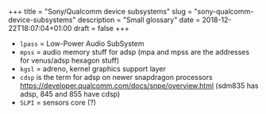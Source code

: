 +++
title = "Sony/Qualcomm device subsystems"
slug = "sony-qualcomm-device-subsystems"
description = "Small glossary"
date = 2018-12-22T18:07:04+01:00
draft = false
+++

- `lpass` = Low-Power Audio SubSystem
- `mpss` = audio memory stuff for adsp
  (mpa and mpss are the addresses for venus/adsp hexagon stuff)
- `kgsl` = adreno, kernel graphics support layer
- `cdsp` is the term for adsp on newer snapdragon processors
  https://developer.qualcomm.com/docs/snpe/overview.html
  (sdm835 has adsp, 845 and 855 have cdsp)
- `SLPI` = sensors core (?)
